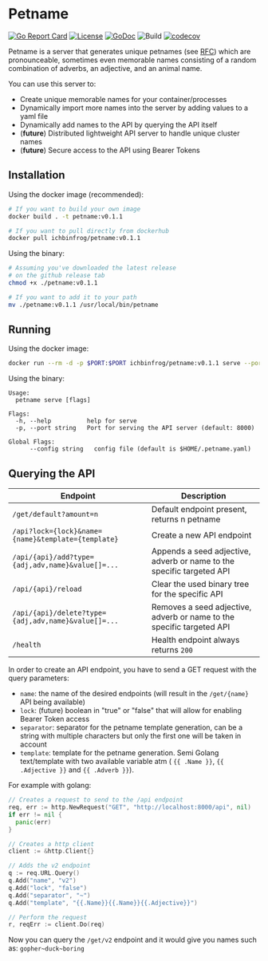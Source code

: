 
# Petname

[![Go Report Card](https://goreportcard.com/badge/ichbinfrog/petname)](https://goreportcard.com/report/github.com/ichbinfrog/petname) [![License](https://img.shields.io/badge/License-Apache%202.0-blue.svg)](https://github.com/ichbinfrog/petname/blob/master/LICENSE) [![GoDoc](https://godoc.org/github.com/ichbinfrog/petname?status.svg)](https://godoc.org/github.com/ichbinfrog/petname) ![Build](https://travis-ci.org/ichbinfrog/petname.svg?branch=master) [![codecov](https://codecov.io/gh/ichbinfrog/petname/branch/master/graph/badge.svg)](https://codecov.io/gh/ichbinfrog/petname)

Petname is a server that generates unique petnames (see [RFC](https://tools.ietf.org/html/rfc1178)) which are pronounceable, sometimes even memorable names consisting of a random combination of adverbs, an adjective, and an animal name.

You can use this server to:
- Create unique memorable names for your container/processes
- Dynamically import more names into the server by adding values to a yaml file
- Dynamically add names to the API by querying the API itself
- (**future**) Distributed lightweight API server to handle unique cluster names
- (**future**) Secure access to the API using Bearer Tokens

## Installation

Using the docker image (recommended):
```sh
# If you want to build your own image
docker build . -t petname:v0.1.1

# If you want to pull directly from dockerhub
docker pull ichbinfrog/petname:v0.1.1
```

Using the binary:
```sh
# Assuming you've downloaded the latest release
# on the github release tab
chmod +x ./petname:v0.1.1

# If you want to add it to your path
mv ./petname:v0.1.1 /usr/local/bin/petname
```

## Running

Using the docker image:
```sh
docker run --rm -d -p $PORT:$PORT ichbinfrog/petname:v0.1.1 serve --port $PORT
```

Using the binary:
```
Usage:
  petname serve [flags]

Flags:
  -h, --help          help for serve
  -p, --port string   Port for serving the API server (default: 8000)

Global Flags:
      --config string   config file (default is $HOME/.petname.yaml)
```

## Querying the API

| Endpoint                                            | Description                                                           |
| --------------------------------------------------- | --------------------------------------------------------------------- |
| `/get/default?amount=n`                             | Default endpoint present, returns n petname                           |
| `/api?lock={lock}&name={name}&template={template}`  | Create a new API endpoint                                             |
| `/api/{api}/add?type={adj,adv,name}&value[]=...`    | Appends a seed adjective, adverb or name to the specific targeted API |
| `/api/{api}/reload`                                 | Clear the used binary tree for the specific API                       |
| `/api/{api}/delete?type={adj,adv,name}&value[]=...` | Removes a seed adjective, adverb or name to the specific targeted API |
| `/health`                                           | Health endpoint always returns `200`                                  |

In order to create an API endpoint, you have to send a GET request with the query parameters:
- `name`: the name of the desired endpoints (will result in the `/get/{name}` API being available)
- `lock`: (future) boolean in "true" or "false" that will allow for enabling Bearer Token access
- `separator`: separator for the petname template generation, can be a string with multiple characters but only the first one will be taken in account
- `template`: template for the petname generation. Semi Golang text/template with two available variable atm ( `{{ .Name }}`, `{{ .Adjective }}` and `{{ .Adverb }}`).

For example with golang:
```go
// Creates a request to send to the /api endpoint
req, err := http.NewRequest("GET", "http://localhost:8000/api", nil)
if err != nil {
  panic(err)
}

// Creates a http client
client := &http.Client{}

// Adds the v2 endpoint
q := req.URL.Query()
q.Add("name", "v2")
q.Add("lock", "false")
q.Add("separator", "~")
q.Add("template", "{{.Name}}{{.Name}}{{.Adjective}}")

// Perform the request
r, reqErr := client.Do(req)
```
Now you can query the `/get/v2` endpoint and it would give you names such as: `gopher~duck~boring`
